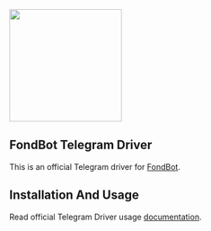 <img src="https://docs.fondbot.com/images/logo.png" width="200px">

## FondBot Telegram Driver
This is an official Telegram driver for [FondBot](https://github.com/fondbot/fondbot).

## Installation And Usage

Read official Telegram Driver usage [documentation](http://docs.fondbot.com/#/drivers/telegram).
